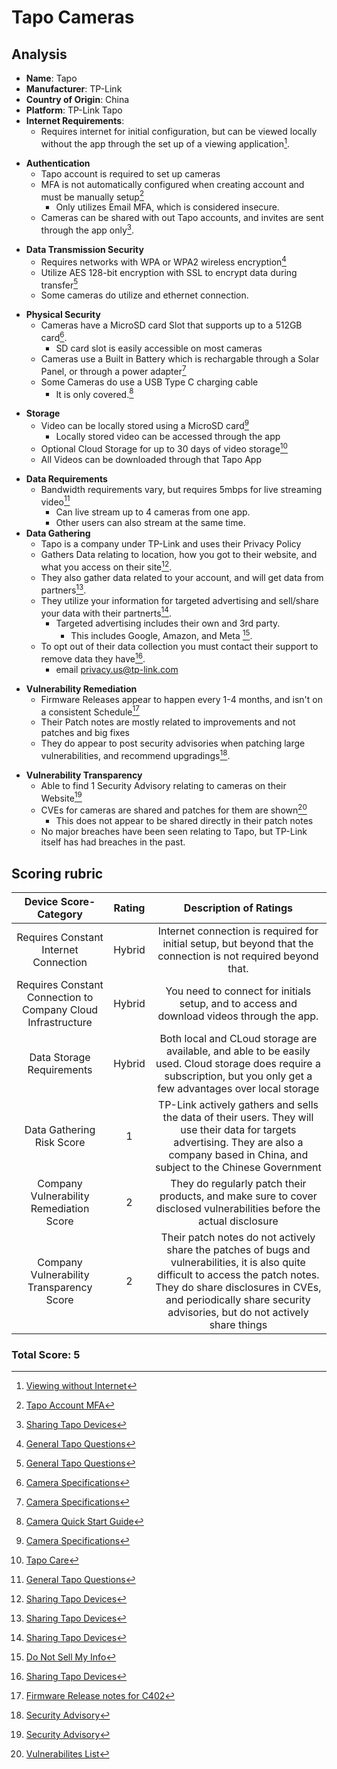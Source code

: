 # Tapo Cameras
## Analysis
- **Name**: Tapo
- **Manufacturer**: TP-Link
- **Country of Origin**: China
- **Platform**: TP-Link Tapo
- **Internet Requirements**:
  - Requires internet for initial configuration, but can be viewed locally without the app through the set up of a viewing application[^1].  
[^1]: [Viewing without Internet](https://www.tapo.com/us/faq/34/)
- **Authentication**
  - Tapo account is required to set up cameras
  - MFA is not automatically configured when creating account and must be manually setup[^2]
    - Only utilizes Email MFA, which is considered insecure.
  - Cameras can be shared with out Tapo accounts, and invites are sent through the app only[^6].  
[^2]: [Tapo Account MFA](https://www.tp-link.com/us/support/faq/3395/)
[^6]: [Sharing Tapo Devices](https://www.tapo.com/us/faq/40/)
- **Data Transmission Security**
  - Requires networks with WPA or WPA2 wireless encryption[^3]  
  - Utilize AES 128-bit encryption with SSL to encrypt data during transfer[^3]
  - Some cameras do utilize and ethernet connection.
[^3]: [General Tapo Questions](https://www.tp-link.com/us/support/faq/2742/)
- **Physical Security**
  - Cameras have a MicroSD card Slot that supports up to a 512GB card[^4].
    - SD card slot is easily accessible on most cameras
  - Cameras use a Built in Battery which is rechargable through a Solar Panel, or through a power adapter[^4] 
  - Some Cameras do use a USB Type C charging cable
    - It is only covered.[^8]
[^4]: [Camera Specifications](https://www.tp-link.com/us/support/faq/3395/)
[^8]: [Camera Quick Start Guide](https://static.tp-link.com/upload/manual/2024/202404/20240403/7106511087_Tapo%20C410(US)1.0_QIG.pdf)
- **Storage**
  - Video can be locally stored using a MicroSD card[^4]
    - Locally stored video can be accessed through the app
  - Optional Cloud Storage for up to 30 days of video storage[^5]  
  - All Videos can be downloaded through that Tapo App
[^5]: [Tapo Care](https://www.tapo.com/us//tapocare/)
- **Data Requirements**
  - Bandwidth requirements vary, but requires 5mbps for live streaming video[^3]
    - Can live stream up to 4 cameras from one app.
    - Other users can also stream at the same time.
- **Data Gathering**
  - Tapo is a company under TP-Link and uses their Privacy Policy
  - Gathers Data relating to location, how you got to their website, and what you access on their site[^6].
  - They also gather data related to your account, and will get data from partners[^6].
  - They utilize your information for targeted advertising and sell/share your data with their partnerts[^6].
    - Targeted advertising includes their own and 3rd party.  
      - This includes Google, Amazon, and Meta [^11].  
  - To opt out of their data collection you must contact their support to remove data they have[^6].
    - email privacy.us@tp-link.com 
[^6]: [TP-Link Privacy Policy](https://privacy.tp-link.com/web/official/privacy-policy?region=US)
[^11]: [Do Not Sell My Info](https://www.tp-link.com/us/about-us/privacy/do-not-sell-my-info/)
- **Vulnerability Remediation**
  - Firmware Releases appear to happen every 1-4 months, and isn't on a consistent Schedule[^7]
  - Their Patch notes are mostly related to improvements and not patches and big fixes
  - They do appear to post security advisories when patching large vulnerabilities, and recommend upgradings[^9].  
[^7]: [Firmware Release notes for C402](https://www.tp-link.com/us/support/download/tapo-c402/#Firmware-Release-Notes)
[^9]: [Security Advisory](https://www.tp-link.com/us/support/faq/3722/)
- **Vulnerability Transparency**
  - Able to find 1 Security Advisory relating to cameras on their Website[^9]
  - CVEs for cameras are shared and patches for them are shown[^10]
    - This does not appear to be shared directly in their patch notes
  - No major breaches have been seen relating to Tapo, but TP-Link itself has had breaches in the past.
[^10]: [Vulnerabilites List](/Data.md#disclosures-4)

## Scoring rubric
| Device Score-Category |  Rating | Description of Ratings | 
| :---: | :---: | :---: | 
| Requires Constant Internet Connection | Hybrid  | Internet connection is required for initial setup, but beyond that the connection is not required beyond that. |
| Requires Constant Connection to Company Cloud Infrastructure | Hybrid | You need to connect for initials setup, and to access and download videos through the app. |
| Data Storage Requirements | Hybrid | Both local and CLoud storage are available, and able to be easily used.  Cloud storage does require a subscription, but you only get a few advantages over local storage |
| Data Gathering Risk Score | 1 | TP-Link actively gathers and sells the data of their users.  They will use their data for targets advertising.  They are also a company based in China, and subject to the Chinese Government |
| Company Vulnerability Remediation Score | 2 | They do regularly patch their products, and make sure to cover disclosed vulnerabilities before the actual disclosure |
| Company Vulnerability Transparency Score | 2 | Their patch notes do not actively share the patches of bugs and vulnerabilities, it is also quite difficult to access the patch notes.  They do share disclosures in CVEs, and periodically share security advisories, but do not actively share things | 

### Total Score: 5